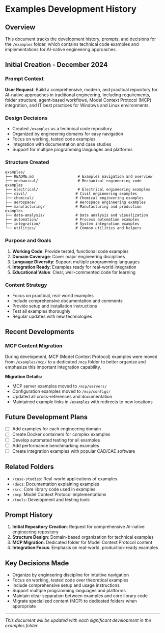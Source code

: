 # Examples Development History

## Overview

This document tracks the development history, prompts, and decisions for the `/examples` folder, which contains technical code examples and implementations for AI-native engineering approaches.

## Initial Creation - December 2024

### Prompt Context

**User Request**: Build a comprehensive, modern, and practical repository for AI-native approaches in traditional engineering, including requirements, folder structure, agent-based workflows, Model Context Protocol (MCP) integration, and IT best practices for Windows and Linux environments.

### Design Decisions

- Created `/examples` as a technical code repository
- Organized by engineering domains for easy navigation
- Focus on working, tested code examples
- Integration with documentation and case studies
- Support for multiple programming languages and platforms

### Structure Created

```text
examples/
├── README.md                    # Examples navigation and overview
├── mechanical/                  # Mechanical engineering code examples
├── electrical/                  # Electrical engineering examples
├── civil/                      # Civil engineering examples
├── chemical/                   # Chemical engineering examples
├── aerospace/                  # Aerospace engineering examples
├── manufacturing/              # Manufacturing and production examples
├── data-analysis/              # Data analysis and visualization
├── automation/                 # Process automation examples
├── integration/                # System integration examples
└── utilities/                  # Common utilities and helpers
```

### Purpose and Goals

1. **Working Code**: Provide tested, functional code examples
2. **Domain Coverage**: Cover major engineering disciplines
3. **Language Diversity**: Support multiple programming languages
4. **Integration Ready**: Examples ready for real-world integration
5. **Educational Value**: Clear, well-commented code for learning

### Content Strategy

- Focus on practical, real-world examples
- Include comprehensive documentation and comments
- Provide setup and installation instructions
- Test all examples thoroughly
- Regular updates with new technologies

## Recent Developments

### MCP Content Migration

During development, MCP (Model Context Protocol) examples were moved from `/examples/mcp/` to a dedicated `/mcp` folder to better organize and emphasize this important integration capability.

**Migration Details:**
- MCP server examples moved to `/mcp/servers/`
- Configuration examples moved to `/mcp/configs/`
- Updated all cross-references and documentation
- Maintained example links in `/examples` with redirects to new locations

## Future Development Plans

- [ ] Add examples for each engineering domain
- [ ] Create Docker containers for complex examples
- [ ] Develop automated testing for all examples
- [ ] Add performance benchmarking examples
- [ ] Create integration examples with popular CAD/CAE software

## Related Folders

- `/case-studies`: Real-world applications of examples
- `/docs`: Documentation explaining examples
- `/src`: Core library code used in examples
- `/mcp`: Model Context Protocol implementations
- `/tools`: Development and testing tools

## Prompt History

1. **Initial Repository Creation**: Request for comprehensive AI-native engineering repository
2. **Structure Design**: Domain-based organization for technical examples
3. **MCP Migration**: Dedicated folder for Model Context Protocol content
4. **Integration Focus**: Emphasis on real-world, production-ready examples

## Key Decisions Made

- Organize by engineering discipline for intuitive navigation
- Focus on working, tested code over theoretical examples
- Include comprehensive setup and usage instructions
- Support multiple programming languages and platforms
- Maintain clear separation between examples and core library code
- Migrate specialized content (MCP) to dedicated folders when appropriate

---
*This document will be updated with each significant development in the examples folder.*
